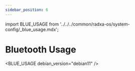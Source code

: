 ```yaml
---
sidebar_position: 6
---
```


import BLUE_USAGE from '../../../common/radxa-os/system-config/\_blue_usage.mdx';

# Bluetooth Usage

<BLUE_USAGE debian_version="debian11" />
